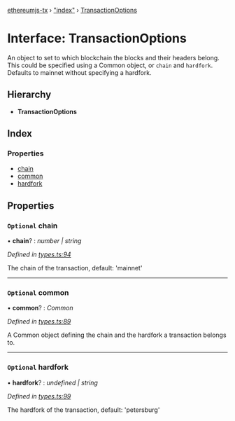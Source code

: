[ethereumjs-tx](../README.md) › ["index"](../modules/_index_.md) › [TransactionOptions](_index_.transactionoptions.md)

# Interface: TransactionOptions

An object to set to which blockchain the blocks and their headers belong. This could be specified
using a Common object, or `chain` and `hardfork`. Defaults to mainnet without specifying a
hardfork.

## Hierarchy

* **TransactionOptions**

## Index

### Properties

* [chain](_index_.transactionoptions.md#optional-chain)
* [common](_index_.transactionoptions.md#optional-common)
* [hardfork](_index_.transactionoptions.md#optional-hardfork)

## Properties

### `Optional` chain

• **chain**? : *number | string*

*Defined in [types.ts:94](https://github.com/ethereumjs/ethereumjs-vm/blob/master/packages/tx/src/types.ts#L94)*

The chain of the transaction, default: 'mainnet'

___

### `Optional` common

• **common**? : *Common*

*Defined in [types.ts:89](https://github.com/ethereumjs/ethereumjs-vm/blob/master/packages/tx/src/types.ts#L89)*

A Common object defining the chain and the hardfork a transaction belongs to.

___

### `Optional` hardfork

• **hardfork**? : *undefined | string*

*Defined in [types.ts:99](https://github.com/ethereumjs/ethereumjs-vm/blob/master/packages/tx/src/types.ts#L99)*

The hardfork of the transaction, default: 'petersburg'
